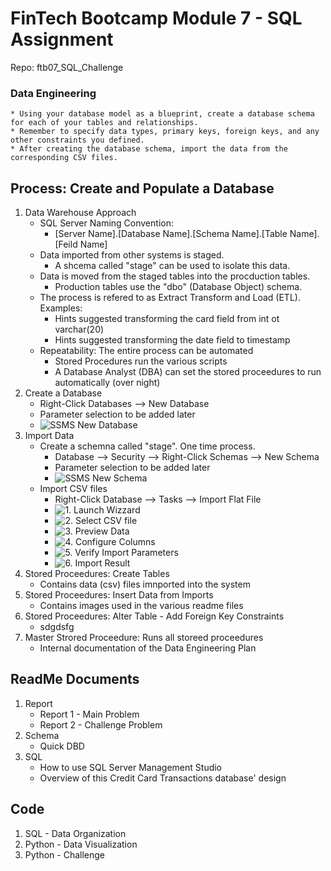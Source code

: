 # FinTech Bootcamp Module 7 - SQL Assignment
Repo: ftb07_SQL_Challenge

### Data Engineering
    * Using your database model as a blueprint, create a database schema for each of your tables and relationships.   
    * Remember to specify data types, primary keys, foreign keys, and any other constraints you defined.
    * After creating the database schema, import the data from the corresponding CSV files.

## Process: Create and Populate a Database
1. Data Warehouse Approach
    * SQL Server Naming Convention:
        * [Server Name].[Database Name].[Schema Name].[Table Name].[Feild Name]
    * Data imported from other systems is staged. 
        * A shcema called "stage" can be used to isolate this data.  
    * Data is moved from the staged tables into the procduction tables. 
        * Production tables use the "dbo" (Database Object) schema.  
    * The process is refered to as Extract Transform and Load (ETL). Examples:  
        * Hints suggested transforming the card field from int ot varchar(20)  
        * Hints suggested transforming the date field to timestamp  
    * Repeatability: The entire process can be automated
        * Stored Procedures run the various scripts
        * A Database Analyst (DBA) can set the stored proceedures to run automatically (over night)  
2. Create a Database
    * Right-Click Databases --> New Database
    * Parameter selection to be added later
    * ![SSMS New Database](images/ssms_New_Database.png)
3. Import Data
    * Create a schemna called "stage". One time process.  
        * Database --> Security --> Right-Click Schemas --> New Schema
        * Parameter selection to be added later
        * ![SSMS New Schema](images/ssms_New_Schema.png)
    * Import CSV files 
        * Right-Click Database --> Tasks --> Import Flat File
        * ![1. Launch Wizzard](images/ssms_Import_Flat_File.png)
        * ![2. Select CSV file](images/ssms_Import_Specify_Input_File.png)
        * ![3. Preview Data](images/ssms_Import_Preview_Data.png)
        * ![4. Configure Columns](images/ssms_Import_Modify_Columns.png)
        * ![5. Verify Import Parameters ](images/ssms_Import_Summary.png)
        * ![6. Import Result](images/ssms_Import_Results.png)
3. Stored Proceedures: Create Tables 
    * Contains data (csv) files imnported into the system
4. Stored Proceedures: Insert Data from Imports
    * Contains images used in the various readme files
5. Stored Proceedures: Alter Table - Add Foreign Key Constraints
    * sdgdsfg
6. Master Strored Proceedure: Runs all storeed proceedures
    * Internal documentation of the Data Engineering Plan

## ReadMe Documents
1. Report
    * Report 1 - Main Problem
    * Report 2 - Challenge Problem
2. Schema
    * Quick DBD
3. SQL 
    * How to use SQL Server Management Studio
    * Overview of this Credit Card Transactions database' design

## Code
1. SQL - Data Organization
2. Python - Data Visualization
3. Python - Challenge

